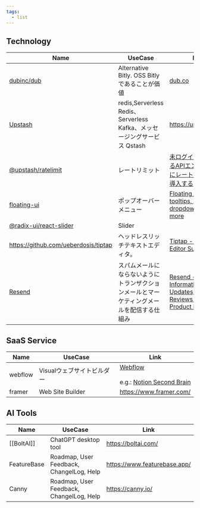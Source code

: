 ```yaml
---
tags:
  - list
---
```

## Technology

| Name                                                                                        | UseCase                                                    | Link                                                                                                                                  |
| ------------------------------------------------------------------------------------------- | ---------------------------------------------------------- | ------------------------------------------------------------------------------------------------------------------------------------- |
| [dubinc/dub](https://github.com/dubinc/dub?tab=readme-ov-file)                              | Alternative Bitly. OSS Bitlyであることが価値                       | [dub.co](https://dub.co/ "https://dub.co")                                                                                            |
| [Upstash](https://upstash.com/)                                                             | redis,Serverless Redis、Serverless Kafka、メッセージングサービス Qstash | https://upstash.com/                                                                                                                  |
| [@upstash/ratelimit](https://github.com/upstash/ratelimit)                                  | レートリミット                                                    | [未ログインでも叩けるAPIエンドポイントにレートリミットを導入する](https://zenn.dev/catnose99/articles/9183c86d3558e5)                                               |
| [floating-ui](https://github.com/floating-ui/floating-ui)                                   | ポップオーバーメニュー                                                | [Floating UI - Create tooltips, popovers, dropdowns, and more](https://floating-ui.com/)                                              |
| [@radix-ui/react-slider](https://www.radix-ui.com/primitives/docs/components/slider#slider) | Slider                                                     |                                                                                                                                       |
| https://github.com/ueberdosis/tiptap                                                        | ヘッドレスリッチテキストエディタ。                                          | [Tiptap - Dev Toolkit Editor Suite](https://tiptap.dev/)                                                                              |
| [Resend](https://resend.com/home)                                                           | スパムメールにならないようにトランザクションメールとマーケティングメールを配信する仕組み               | [Resend - Product Information, Latest Updates, and Reviews 2024 \| Product Hunt](https://www.producthunt.com/products/resend/reviews) |
## SaaS Service

| Name    | UseCase          | Link                                                                                                                                |
| ------- | ---------------- | ----------------------------------------------------------------------------------------------------------------------------------- |
| webflow | Visualウェブサイトビルダー | [Webflow](https://webflow.com/)<br><br>e.g.: [Notion Second Brain](https://www.pathpages.com/products/notion-second-brain#included) |
| framer  | Web Site Builder | https://www.framer.com/                                                                                                             |
## AI Tools
| Name        | UseCase                                  | Link                         |
| ----------- | ---------------------------------------- | ---------------------------- |
| [[BoltAI]]  | ChatGPT desktop tool                     | https://boltai.com/          |
| FeatureBase | Roadmap, User Feedback, ChangelLog, Help | https://www.featurebase.app/ |
| Canny       | Roadmap, User Feedback, ChangelLog, Help | https://canny.io/            |
